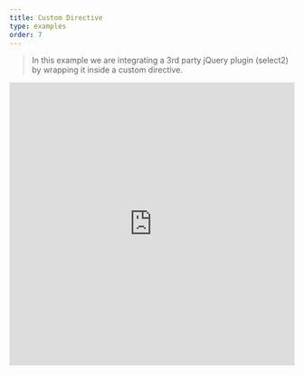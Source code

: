 ```yaml
---
title: Custom Directive
type: examples
order: 7
---
```


> In this example we are integrating a 3rd party jQuery plugin (select2) by wrapping it inside a custom directive.

<iframe width="100%" height="500" src="http://jsfiddle.net/yyx990803/157m67zu/embedded/result,html,js,css" allowfullscreen="allowfullscreen" frameborder="0"></iframe>
